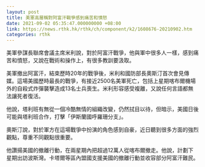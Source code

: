 ```yaml
---
layout: post
title: 美軍高層稱對阿富汗戰爭感到痛苦和憤怒
date: 2021-09-02 05:35:47.000000000 +08:00
link: https://news.rthk.hk/rthk/ch/component/k2/1608676-20210902.htm
categories: rthk
---
```


美軍參謀長聯席會議主席米利說，對於阿富汗戰爭，他與軍中很多人一樣，感到痛苦和憤怒，又說在戰術和操作上，有很多教訓要汲取。

美軍撤出阿富汗，結束歷時20年的戰爭後，米利和國防部長奧斯汀首次會見傳媒。這場美國歷時最長的戰爭，有接近2500名美軍死亡，包括上星期喀布爾機場外的自殺式炸彈襲擊造成13名士兵喪生。米利形容感受複離，又說任何言語都無法讓死者復活。

他說，塔利班有無從一個冷酷無情的組織改變，仍然拭目以待，但暗示，美國日後可能與塔利班合作，打擊「伊斯蘭國呼羅珊分支」。

奧斯汀說，對於軍方在這場戰爭中扮演的角色感到自豪，近日聽到很多方面的強烈觀點，尊重不同觀點很重要。

他讚揚美國的撤離行動，在兩星期內把超過12萬人從喀布爾撤走。他說，計劃下星期出訪波斯灣。卡塔爾等區內盟國支援美國的撤離行動並收容部分阿富汗難民。

